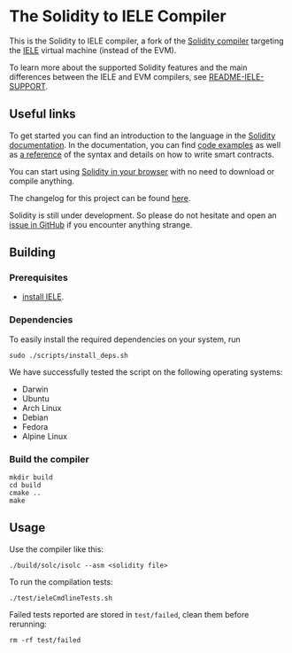 # The Solidity to IELE Compiler

This is the Solidity to IELE compiler, a fork of the [Solidity compiler](https://github.com/ethereum/solidity) targeting the [IELE](https://github.com/runtimeverification/iele-semantics) virtual machine (instead of the EVM).

To learn more about the supported Solidity features and the main differences between the IELE and EVM compilers, see [README-IELE-SUPPORT](README-IELE-SUPPORT.md). 

## Useful links
To get started you can find an introduction to the language in the [Solidity documentation](https://solidity.readthedocs.org). In the documentation, you can find [code examples](https://solidity.readthedocs.io/en/latest/solidity-by-example.html) as well as [a reference](https://solidity.readthedocs.io/en/latest/solidity-in-depth.html) of the syntax and details on how to write smart contracts.

You can start using [Solidity in your browser](http://remix.ethereum.org) with no need to download or compile anything.

The changelog for this project can be found [here](https://github.com/ethereum/solidity/blob/develop/Changelog.md).

Solidity is still under development. So please do not hesitate and open an [issue in GitHub](https://github.com/ethereum/solidity/issues) if you encounter anything strange.

## Building

### Prerequisites

* [install IELE](https://github.com/runtimeverification/iele-semantics/blob/master/INSTALL.md).

### Dependencies

To easily install the required dependencies on your system, run 

```
sudo ./scripts/install_deps.sh
```

We have successfully tested the script on the following operating systems:

* Darwin
* Ubuntu
* Arch Linux
* Debian 
* Fedora
* Alpine Linux

### Build the compiler

```
mkdir build
cd build
cmake ..
make
```

## Usage

Use the compiler like this:

```
./build/solc/isolc --asm <solidity file>
```

To run the compilation tests:
```
./test/ieleCmdlineTests.sh
```

Failed tests reported are stored in `test/failed`, clean them before rerunning:

```
rm -rf test/failed
```
